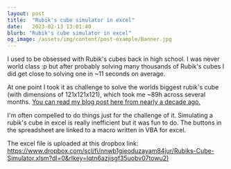 ```yaml
---
layout: post
title:  "Rubik's cube simulator in excel"
date:   2023-02-13 13:01:40
blurb: "Rubik's cube simulator in excel"
og_image: /assets/img/content/post-example/Banner.jpg
---
```




I used to be obsessed with Rubik's cubes back in high school. I was never world class :p but after probably solving many thousands of Rubik's cubes I did get close to solving one in ~11 seconds on average.

At one point I took it as challenge to solve the worlds biggest rubik's cube (with dimensions of 121x121x121), which took me ~89h across several months. [You can read my blog post here from nearly a decade ago.](https://www.speedsolving.com/threads/uwr-121x121x121-largest-solve-ever.44193)

I'm often compelled to do things just for the challenge of it. Simulating a rubik's cube in excel is really inefficient but it was fun to do. The buttons in the spreadsheet are linked to a macro written in VBA for excel.

The excel file is uploaded at this dropbox link: [https://www.dropbox.com/scl/fi/nnwb1gjeoduzayam84jur/Rubiks-Cube-Simulator.xlsm?dl=0&rlkey=lqtn6azjisgf35uobv07towu2)](https://www.dropbox.com/scl/fi/nnwb1gjeoduzayam84jur/Rubiks-Cube-Simulator.xlsm?dl=0&rlkey=lqtn6azjisgf35uobv07towu2)
